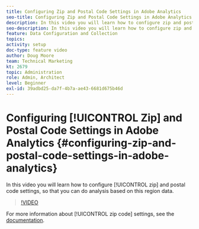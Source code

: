 ```yaml
---
title: Configuring Zip and Postal Code Settings in Adobe Analytics
seo-title: Configuring Zip and Postal Code Settings in Adobe Analytics
description: In this video you will learn how to configure zip and postal code settings, so that you can do analysis based on this region data.
seo-description: In this video you will learn how to configure zip and postal code settings, so that you can do analysis based on this region data.
feature: Data Configuration and Collection
topics: 
activity: setup
doc-type: feature video
author: Doug Moore
team: Technical Marketing
kt: 2679
topic: Administration
role: Admin, Architect
level: Beginner
exl-id: 39adbd25-da7f-4b7a-ae43-6681d675b46d
---
```

# Configuring [!UICONTROL Zip] and Postal Code Settings in Adobe Analytics {#configuring-zip-and-postal-code-settings-in-adobe-analytics}

In this video you will learn how to configure [!UICONTROL zip] and postal code settings, so that you can do analysis based on this region data.

>[!VIDEO](https://video.tv.adobe.com/v/27051/?quality=12)

For more information about [!UICONTROL zip code] settings, see the [documentation](https://marketing.adobe.com/resources/help/en_US/reference/reports_zip.html).
